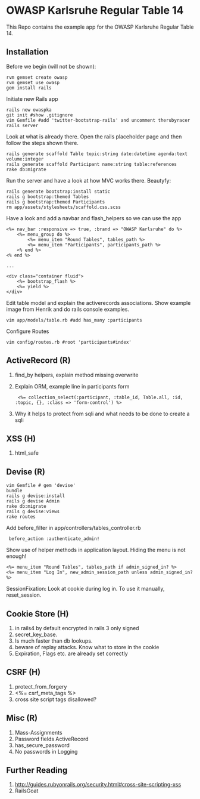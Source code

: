 

OWASP Karlsruhe Regular Table 14
======================

This Repo contains the example app for the OWASP Karlsruhe Regular Table 14.

Installation
------------

Before we begin (will not be shown): 

    rvm gemset create owasp
    rvm gemset use owasp
    gem install rails

Initiate new Rails app

    rails new owaspka    
    git init #show .gitignore
    vim Gemfile #add 'twitter-bootstrap-rails' and uncomment therubyracer
    rails server

Look at what is already there. Open the rails placeholder page and then follow the steps shown there.

    rails generate scaffold Table topic:string date:datetime agenda:text volume:integer
    rails generate scaffold Participant name:string table:references
    rake db:migrate

Run the server and have a look at how MVC works there. Beautyfy:
        
    rails generate bootstrap:install static
    rails g bootstrap:themed Tables
    rails g bootstrap:themed Participants
    rm app/assets/stylesheets/scaffold.css.scss

Have a look and add a navbar and flash_helpers so we can use the app

    <%= nav_bar :responsive => true, :brand => "OWASP Karlsruhe" do %>
        <%= menu_group do %>
            <%= menu_item "Round Tables", tables_path %>
            <%= menu_item "Participants", participants_path %>
        <% end %>
    <% end %>

    ...

    <div class="container fluid">
        <%= bootstrap_flash %>
        <%= yield %>
    </div>

Edit table model and explain the activerecords associations. Show example image from Henrik and do rails console examples.

    vim app/models/table.rb #add has_many :participants

Configure Routes

    vim config/routes.rb #root 'participants#index'


ActiveRecord (R)
----------------

 1. find_by helpers, explain method missing overwrite
 2. Explain ORM, example line in participants form

         <%= collection_select(:participant, :table_id, Table.all, :id,  :topic, {}, :class => 'form-control') %>

 3. Why it helps to protect from sqli and what needs to be done to create a sqli

XSS (H)
-------

 1. html_safe

Devise (R)
-----------

    vim Gemfile # gem 'devise'
    bundle
    rails g devise:install
    rails g devise Admin
    rake db:migrate
    rails g devise:views
    rake routes

Add before_filter in app/controllers/tables_controller.rb

     before_action :authenticate_admin!

Show use of helper methods in application layout. Hiding the menu is not enough!

    <%= menu_item "Round Tables", tables_path if admin_signed_in? %>
    <%= menu_item "Log In", new_admin_session_path unless admin_signed_in? %>        

SessionFixation: Look at cookie during log in. To use it manually, reset_session.


Cookie Store (H)
------------

 1. in rails4 by default encrypted in rails 3 only signed
 2. secret_key_base. 
 3. Is much faster than db lookups.
 4. beware of replay attacks. Know what to store in the cookie  
 5. Expiration, Flags etc. are already set correctly

CSRF (H)
--------

 1. protect_from_forgery    
 2.   <%= csrf_meta_tags %>
 3. cross site script tags disallowed?

Misc (R)
--------

 1. Mass-Assignments 
 2. Password fields ActiveRecord 
 3. has_secure_password 
 4. No passwords in Logging

Further Reading
---------------
 1. http://guides.rubyonrails.org/security.html#cross-site-scripting-xss
 2. RailsGoat

